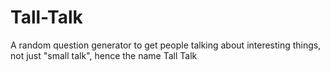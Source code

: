 # Tall-Talk
A random question generator to get people talking about interesting things, not just "small talk", hence the name Tall Talk
